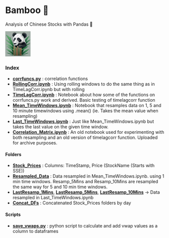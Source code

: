 # Bamboo 🎍

Analysis of Chinese Stocks with Pandas 🐼

<img src="bamboo1.jpg" alt="bamboologo" width="80" height="80">

### Index 

* **[corrfuncs.py](corrfuncs.py)** : correlation functions 
* **[RollingCorr.ipynb](RollingCorr.ipynb)** : Using rolling windows to do the same thing as in TimeLagCorr.ipynb but with rolling 
* **[TimeLagCorr.ipynb](TimeLagCorr.ipynb)** : Notebook about how some of the functions on corrfuncs.py work and derived. Basic testing of timelagcorr function
* **[Mean_TimeWindows.ipynb](Mean_TimeWindows.ipynb)** : Notebook that resamples data on 1, 5 and 10 minute timewindows using .mean() (ie. Takes the mean value when resampling)
* **[Last_TimeWindows.ipynb](Last_TimeWindows.ipynb)** : Just like Mean_TimeWindows.ipynb but takes the last value on the given time window. 
* **[Correlation_Matrix.ipynb](Correlation_Matrix.ipynb)** : An old notebook used for experimenting with both resampling and an old version of timelagcorr function. Uploaded for archive purposes.

#### Folders

* **[Stock_Prices](Stock_Prices)** : Columns: TimeStamp, Price (StockName (Starts with SSE))
* **[Resampled_Data](Resampled_Data)** : Data resampled in Mean_TimeWindows.ipynb. using 1 min time windows. Resamp_5Mins and Resamp_10Mins are resampled the same way for 5 and 10 min time windows. 
* **[LastResamp_1Mins](LastResamp_1Mins)**, **[LastResamp_5Mins](LastResamp_5Mins)**, **[LastResamp_10Mins](LastResamp_10Mins)** -> Data resampled in Last_TimeWindows.ipynb 
* **[Concat_DFs](Concat_DFs)** : Concatenated Stock_Prices folders by day

#### Scripts

* **[save_vwaps.py](save_vwaps.py)** : python script to calculate and add vwap values as a column to dataframes
